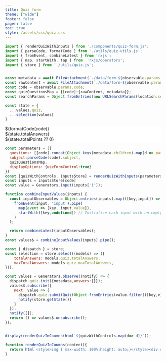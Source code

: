 ```yaml
---
title: Quiz form
theme: ["wide"]
footer: false
pager: false
toc: true
style: /assets/css/quiz.css
---
```


```js
import { renderQuizWithInputs } from './components/quiz-form.js';
import { parseCode, formatCode } from './utils/quiz-utils.js';
import { fromEvent, combineLatest } from 'rxjs';
import { map, startWith, tap } from  'rxjs/operators';
import { store } from './utils/quiz.js';


const metadata = await FileAttachment(`./data/form-${observable.params.code}.json`).json();
const rawContent = await FileAttachment(`./data/form-${observable.params.code}.md`).text();
const code = observable.params.code;
const quizQuestionsMap = {[code]:{rawContent, metadata}};
const searchParams = Object.fromEntries(new URLSearchParams(location.search));
```
```js
const state = {
  ...values.quiz,
  ...selection(values)
}
```
<div class="h-stack h-stack--m h-stack--wrap h-stack-items--start sticky" style="background:white">
<div class="big" style="flex:1;">${formatCode(code)}</div>
<div class="h-stack h-stack--m h-stack--end">
  <div class="badge">
    <i class="fa fa-hashtag"></i>
    <span>${state.totalAnswers}</span>
  </div>
  <div class="badge">
    <i class="fa fa-calculator"></i>
    <span>${state.totalPoints ?? 0}</span>
  </div>  
</div>
</div>


```js
const parameters = ({
  questions: [[code].concat(Object.keys(metadata.children).map(d => parseInt(d,10)))],
  subject:parseCode(code).subject,
  quizQuestionsMap,
  displayOptions: {useFormControl:true}
})
const [quizWithControls, inputsStore] = renderQuizWithInputs(parameters);
const inputs = inputsStore[code]
const value = Generators.input(inputs['1']);

function combineInputValues(inputs) {  
  const inputObservables = Object.entries(inputs).map(([key,input]) => 
    fromEvent(input, 'input').pipe(
      map(event => [key, input.value]),
      startWith([key,undefined]) // Initialize each input with an empty string
    )
  );

  return combineLatest(inputObservables);
}
const values$ = combineInputValues(inputs).pipe();

const { dispatch } = store;
const selection = store.select((models) => ({
    totalAnswers: models.quiz.totalAnswers,
    maxTotalAnswers: models.quiz.maxTotalAnswers,
}));

const values = Generators.observe((notify) => {
  dispatch.quiz.init({metadata,answers:{}});
  values$.subscribe({
    next: value => {
      dispatch.quiz.submitQuiz(Object.fromEntries(value.filter(([key,v]) => v != null)))
      notify(store.getState())
    }
  });
  notify([]);
  return () => values$.unsubscribe();
});


display(renderQuizInCoumns(html`${quizWithControls.map(d=> d)}`));
```




```js
function renderQuizInCoumns(content){
  return html`<style>img { max-width: 100%;height: auto;}</style><div style="columns: 24rem;">${content}</div>`
}
```